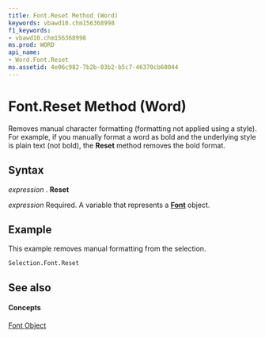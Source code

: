 ```yaml
---
title: Font.Reset Method (Word)
keywords: vbawd10.chm156368998
f1_keywords:
- vbawd10.chm156368998
ms.prod: WORD
api_name:
- Word.Font.Reset
ms.assetid: 4e06c982-7b2b-03b2-b5c7-46370cb60044
---
```



# Font.Reset Method (Word)

Removes manual character formatting (formatting not applied using a style). For example, if you manually format a word as bold and the underlying style is plain text (not bold), the  **Reset** method removes the bold format.


## Syntax

 _expression_ . **Reset**

 _expression_ Required. A variable that represents a **[Font](font-object-word.md)** object.


## Example

This example removes manual formatting from the selection.


```
Selection.Font.Reset
```


## See also


#### Concepts


[Font Object](font-object-word.md)

